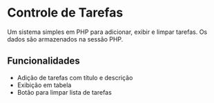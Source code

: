 # Controle de Tarefas

Um sistema simples em PHP para adicionar, exibir e limpar tarefas. Os dados são armazenados na sessão PHP.

## Funcionalidades

- Adição de tarefas com título e descrição
- Exibição em tabela
- Botão para limpar lista de tarefas
